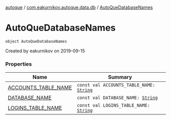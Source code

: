 [autoque](../../index.md) / [com.eakurnikov.autoque.data.db](../index.md) / [AutoQueDatabaseNames](./index.md)

# AutoQueDatabaseNames

`object AutoQueDatabaseNames`

Created by eakurnikov on 2019-09-15

### Properties

| Name | Summary |
|---|---|
| [ACCOUNTS_TABLE_NAME](-a-c-c-o-u-n-t-s_-t-a-b-l-e_-n-a-m-e.md) | `const val ACCOUNTS_TABLE_NAME: `[`String`](https://kotlinlang.org/api/latest/jvm/stdlib/kotlin/-string/index.html) |
| [DATABASE_NAME](-d-a-t-a-b-a-s-e_-n-a-m-e.md) | `const val DATABASE_NAME: `[`String`](https://kotlinlang.org/api/latest/jvm/stdlib/kotlin/-string/index.html) |
| [LOGINS_TABLE_NAME](-l-o-g-i-n-s_-t-a-b-l-e_-n-a-m-e.md) | `const val LOGINS_TABLE_NAME: `[`String`](https://kotlinlang.org/api/latest/jvm/stdlib/kotlin/-string/index.html) |

